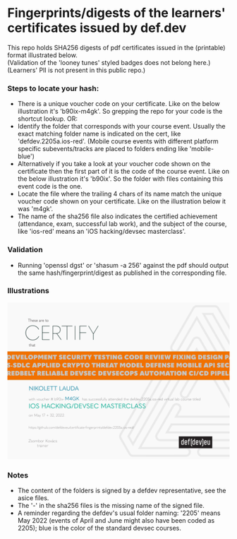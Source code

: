 # Fingerprints/digests of the learners' certificates issued by def.dev

This repo holds SHA256 digests of pdf certificates issued in the (printable) format illustrated below.  
(Validation of the 'looney tunes' styled badges does not belong here.)  
(Learners' PII is not present in this public repo.)  

### Steps to locate your hash:
* There is a unique voucher code on your certificate. Like on the below illustration it's 'b90ix-m4gk'. So grepping the repo for your code is the shortcut lookup. OR: 
* Identify the folder that corresponds with your course event. Usually the exact matching folder name is indicated on the cert, like 'defdev.2205a.ios-red'. (Mobile course events with different platform specific subevents/tracks are placed to folders ending like 'mobile-blue')
* Alternatively if you take a look at your voucher code shown on the certificate then the first part of it is the code of the course event. Like on the below illustration it's 'b90ix'. So the folder with files containing this event code is the one.
* Locate the file where the trailing 4 chars of its name match the unique voucher code shown on your certificate. Like on the illustration below it was 'm4gk'.
* The name of the sha256 file also indicates the certified achievement (attendance, exam, successful lab work), and the subject of the course, like 'ios-red' means an 'iOS hacking/devsec masterclass'.

### Validation
* Running 'openssl dgst' or 'shasum -a 256' against the pdf should output the same hash/fingerprint/digest as published in the corresponding file.

### Illustrations
![](readme.illustration1.png)

### Notes
* The content of the folders is signed by a defdev representative, see the asice files.
* The '-' in the sha256 files is the missing name of the signed file.
* A reminder regarding the defdev's usual folder naming: '2205' means May 2022 (events of April and June might also have been coded as 2205); blue is the color of the standard devsec courses.